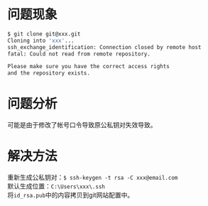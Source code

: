 # 问题现象

```bash
$ git clone git@xxx.git
Cloning into 'xxx'...
ssh_exchange_identification: Connection closed by remote host
fatal: Could not read from remote repository.

Please make sure you have the correct access rights
and the repository exists.
```

# 问题分析

可能是由于修改了帐号口令导致原公私钥对失效导致。

# 解决方法

重新生成公私钥对：`$ ssh-keygen -t rsa -C xxx@email.com`  
默认生成位置：`C:\Users\xxx\.ssh`  
将`id_rsa.pub`中的内容拷贝到git网站配置中。
